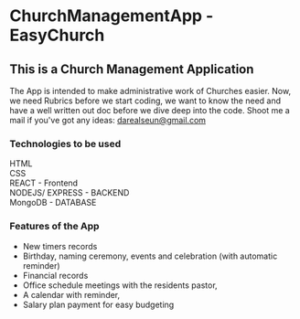 # ChurchManagementApp - EasyChurch
## This is a Church Management Application
The App is intended to make administrative work of Churches easier.
Now, we need Rubrics before we start coding, we want to know the need and have a well written out doc before we dive deep into the code.
Shoot me a mail if you've got any ideas: darealseun@gmail.com
### Technologies to be used
HTML  <br/>
CSS <br/>
REACT - Frontend  <br/>
NODEJS/ EXPRESS - BACKEND  <br/>
MongoDB - DATABASE <br/>

### Features of the App
- New timers records <br/>
- Birthday, naming ceremony, events and celebration (with automatic reminder) <br/>
- Financial records
- Office schedule meetings with the residents pastor, <br/>
- A calendar with reminder, <br/>
- Salary plan payment for easy budgeting <br/>
